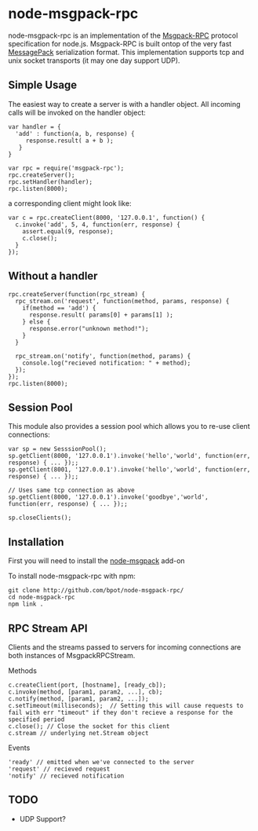 node-msgpack-rpc
================

node-msgpack-rpc is an implementation of the [Msgpack-RPC](http://redmine.msgpack.org/projects/msgpack/wiki/RPCDesign) protocol specification for node.js.  Msgpack-RPC is built ontop of the very fast [MessagePack](http://msgpack.org) serialization format. This implementation supports tcp and unix socket transports (it may one day support UDP).

Simple Usage
------------

The easiest way to create a server is with a handler object.  All incoming calls will be invoked on the handler object:
    
    var handler = {
      'add' : function(a, b, response) {
         response.result( a + b );
       }
    }

    var rpc = require('msgpack-rpc');
    rpc.createServer();
    rpc.setHandler(handler);
    rpc.listen(8000);

a corresponding client might look like:

    var c = rpc.createClient(8000, '127.0.0.1', function() {
      c.invoke('add', 5, 4, function(err, response) {
        assert.equal(9, response);
        c.close();
      }
    });


Without a handler
-----------------

    rpc.createServer(function(rpc_stream) {
      rpc_stream.on('request', function(method, params, response) {
        if(method == 'add') {
          response.result( params[0] + params[1] );
        } else {
          response.error("unknown method!");
        }
      }

      rpc_stream.on('notify', function(method, params) {
        console.log("recieved notification: " + method);
      });
    });
    rpc.listen(8000);

Session Pool
------------

This module also provides a session pool which allows you to re-use client connections:

    var sp = new SesssionPool();
    sp.getClient(8000, '127.0.0.1').invoke('hello','world', function(err, response) { ... });;
    sp.getClient(8001, '127.0.0.1').invoke('hello','world', function(err, response) { ... });;
    
    // Uses same tcp connection as above
    sp.getClient(8000, '127.0.0.1').invoke('goodbye','world', function(err, response) { ... });;

    sp.closeClients();

Installation
------------

First you will need to install the [node-msgpack](http://github.com/pgriess/node-msgpack) add-on

To install node-msgpack-rpc with npm:

    git clone http://github.com/bpot/node-msgpack-rpc/
    cd node-msgpack-rpc
    npm link .


RPC Stream API
--------------

Clients and the streams passed to servers for incoming connections are both instances of MsgpackRPCStream.

Methods

    c.createClient(port, [hostname], [ready_cb]);
    c.invoke(method, [param1, param2, ...], cb);
    c.notify(method, [param1, param2, ...]);
    c.setTimeout(milliseconds);  // Setting this will cause requests to fail with err "timeout" if they don't recieve a response for the specified period
    c.close(); // Close the socket for this client
    c.stream // underlying net.Stream object

Events

    'ready' // emitted when we've connected to the server
    'request' // recieved request
    'notify' // recieved notification


TODO
----
* UDP Support?

